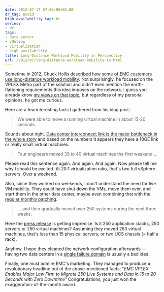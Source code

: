 ```yaml
---
date: 2012-07-17 07:06:00+02:00
dr_tag: avoid
high-availability_tag: dr
series:
- dr
tags:
- data center
- vMotion
- virtualization
- high availability
title: Long-Distance Workload Mobility in Perspective
url: /2012/07/long-distance-workload-mobility-in.html
---
```

Sometime in 2012, Chuck Hollis [described how some of EMC customers use long-distance workload mobility](https://web.archive.org/web/20141004114946/http://chucksblog.emc.com/chucks_blog/2012/07/workload-mobility-is-more-real-than-you-might-think.html). Not surprisingly, he focused on the VPLEX Metro part of the solution and didn't even mention the earth-flattening requirements this idea imposes on the network. I guess you already know [my views on that topic](/2011/11/busting-layer-2-data-center.html), but regardless of my personal opinions, he got me curious.
<!--more-->
Here are a few interesting facts I gathered from his blog post:

> We were able to move a running virtual machine in about 15-20 seconds.

Sounds about right. [Data center interconnect link is the major bottleneck in the whole story](/2011/09/long-distance-vmotion-for-disaster.html) and based on the numbers it appears they have a 10GE link or really small virtual machines.

> Four engineers moved 30 to 40 virtual machines the first weekend \...

Please read this sentence again. And again. And again. Now please tell me why I should be excited. At 20:1 virtualization ratio, that's two full vSphere servers. Over a weekend.

Also, since they worked on weekends, I don't understand the need for live VM mobility. They could have shut down the VMs, move them over, and start them in the other data center, maybe even combining that with the [regular monthly patching](/2011/08/high-availability-fallacies.html).

> \... and then gradually moved over 250 systems during the next three weeks.

Here the [press release](http://www.emc.com/about/news/press/2012/20120709-01.htm) is getting imprecise. Is it 250 application stacks, 250 servers or 250 virtual machines? Assuming they moved 250 virtual machines, that's less than 15 physical servers, or two UCS chassis (= half a rack).

Anyhow, I hope they cleaned the network configuration afterwards -- having two data centers in a [single failure domain](/2012/05/layer-2-network-is-single-failure.html) is usually a bad idea.

Finally, one must admire EMC's marketing. They managed to produce a revolutionary headline out of the above-mentioned facts: "*EMC VPLEX Enables Major Law Firm to Migrate 250 Live Systems and Data in 15 to 20 Seconds with Zero Downtime*" Congratulations, you just won the exaggeration-of-the-month award.
